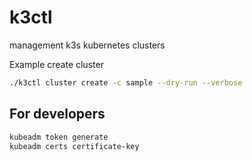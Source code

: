 # k3ctl
management k3s kubernetes clusters

Example create cluster

```bash
./k3ctl cluster create -c sample --dry-run --verbose
```

## For developers

```bash
kubeadm token generate
kubeadm certs certificate-key
```
